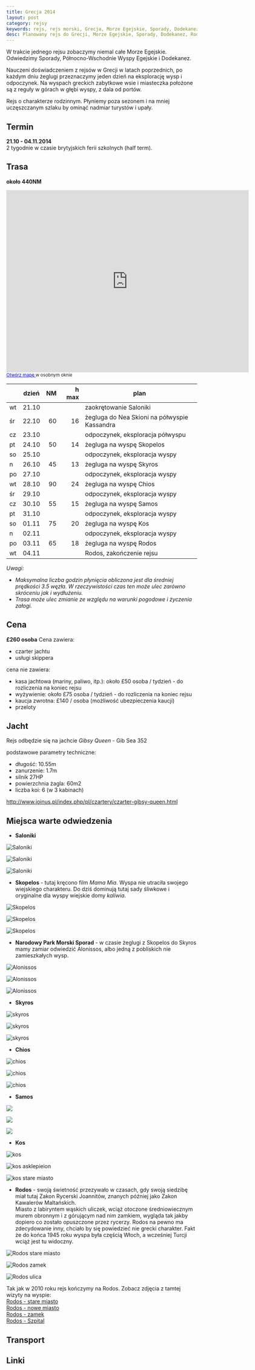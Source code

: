 ```yaml
---
title: Grecja 2014
layout: post
category: rejsy
keywords: rejs, rejs morski, Grecja, Morze Egejskie, Sporady, Dodekanez, Rodos
desc: Planowany rejs do Grecji, Morze Egejskie, Sporady, Dodekanez, Rodos
---
```

W trakcie jednego rejsu zobaczymy niemal całe Morze Egejskie.  
Odwiedzimy Sporady, Północno-Wschodnie Wyspy Egejskie i Dodekanez.

Nauczeni doświadczeniem z rejsów w Grecji w latach poprzednich, po każdym dniu żeglugi przeznaczymy jeden dzień na eksplorację wysp i odpoczynek. 
Na wyspach greckich zabytkowe wsie i miasteczka położone są z reguły w górach w głębi wyspy, z dala od portów.

Rejs o charakterze rodzinnym. 
Płyniemy poza sezonem i na mniej uczęszczanym szlaku by ominąć nadmiar turystów i upały.


Termin
--------
**21.10 - 04.11.2014**  
2 tygodnie w czasie brytyjskich ferii szkolnych (half term).


Trasa
------
**około 440NM**  

<p>
<iframe width="640" height="480" frameborder="0" scrolling="no" marginheight="0" marginwidth="0" src="https://www.google.co.uk/maps/ms?msid=204255321763002349681.0004eb5fb3b16b9e96515&amp;msa=0&amp;ie=UTF8&amp;t=p&amp;ll=38.444985,26.38916&amp;spn=8.257715,14.0625&amp;z=6&amp;output=embed"> </iframe>
<br/>
<small><a href="https://www.google.co.uk/maps/ms?msid=204255321763002349681.0004eb5fb3b16b9e96515&amp;msa=0&amp;ie=UTF8&amp;t=p&amp;ll=38.444985,26.38916&amp;spn=8.257715,14.0625&amp;z=6&amp;source=embed" style="color:#0000FF;text-align:left">Otwórz mapę </a> w osobnym oknie</small>
</p>


|    | dzień | NM | h max | plan |
| -- | ----- | --:| -----:| -----|
| wt | 21.10 |    |       | zaokrętowanie Saloniki |
| śr | 22.10 | 60 | 16    | żegluga do Nea Skioni na półwyspie Kassandra |
| cz | 23.10 |    |       | odpoczynek, eksploracja półwyspu |
| pt | 24.10 | 50 | 14    | żegluga na wyspę Skopelos |
| so | 25.10 |    |       | odpoczynek, eksploracja wyspy |
| n  | 26.10 | 45 | 13    | żegluga na wyspę Skyros |
| po | 27.10 |    |       | odpoczynek, eksploracja wyspy |
| wt | 28.10 | 90 | 24    | żegluga na wyspę Chios |
| śr | 29.10 |    |       | odpoczynek, eksploracja wyspy |
| cz | 30.10 | 55 | 15    | żegluga na wyspę Samos |
| pt | 31.10 |    |       | odpoczynek, eksploracja wyspy |
| so | 01.11 | 75 | 20    | żegluga na wyspę Kos |
| n  | 02.11 |    |       | odpoczynek, eksploracja wyspy |
| po | 03.11 | 65 | 18    | żegluga na wyspę Rodos |
| wt | 04.11 |    |       | Rodos, zakończenie rejsu |

*Uwagi:*
* *Maksymalna liczba godzin płynięcia obliczona jest dla średniej prędkości 3.5 węzła. W rzeczywistości czas ten może ulec zarówno skróceniu jak i wydłużeniu.*  
* *Trasa może ulec zmianie ze względu na warunki pogodowe i życzenia załogi.*  



Cena
------
**£260 osoba** 
Cena zawiera:

* czarter jachtu
* usługi skippera

cena nie zawiera:

* kasa jachtowa (mariny, paliwo, itp.):
około £50 osoba / tydzień - do rozliczenia na koniec rejsu
* wyżywienie:
około £75 osoba / tydzień - do rozliczenia na koniec rejsu
* kaucja zwrotna: £140 / osoba (możliwość ubezpieczenia kaucji)
* przeloty


Jacht
------
Rejs odbędzie się na jachcie *Gibsy Queen* - Gib Sea 352

podstawowe parametry techniczne:

* długość: 10.55m
* zanurzenie: 1.7m
* silnik 27HP
* powierzchnia żagla: 60m2
* liczba koi: 6 (w 3 kabinach)

<http://www.joinus.pl/index.php/pl/czartery/czarter-gibsy-queen.html>


Miejsca warte odwiedzenia
--------------------------
* **Saloniki**

![Saloniki](/img/2013/grecja_2014/saloniki.jpg)

![Saloniki](/img/2013/grecja_2014/saloniki2.jpg)

![Saloniki](/img/2013/grecja_2014/saloniki3.jpg)

* **Skopelos** - tutaj kręcono film *Mama Mia*. Wyspa nie utraciła swojego wiejskiego charakteru. Do dziś dominują tutaj sady śliwkowe i oryginalne dla wyspy wiejskie domy *kaliwia*.

![Skopelos](/img/2013/grecja_2014/Skopelos.jpg)

![Skopelos](/img/2013/grecja_2014/Skopelos2.jpg)

![Skopelos](/img/2013/grecja_2014/Skopelos1.jpg)


* **Narodowy Park Morski Sporad** - w czasie żeglugi z Skopelos do Skyros mamy zamiar odwiedzić Alonissos, albo jedną z pobliskich nie zamieszkałych wysp.

![Alonissos](/img/2013/grecja_2014/Alonissos.jpg)

![Alonissos](/img/2013/grecja_2014/alonissos-monk-seal.jpg)

![Alonissos](/img/2013/grecja_2014/Gialia.jpg)

* **Skyros**

![skyros](/img/2013/grecja_2014/aero_skyros1.jpg)

![skyros](/img/2013/grecja_2014/Skyros_Turrets.jpg)

![skyros](/img/2013/grecja_2014/skyros-dom.jpg)


* **Chios**

![chios](/img/2013/grecja_2014/chios-windmills.jpg)

![chios](/img/2013/grecja_2014/lagada-chios.jpg)

![chios](/img/2013/grecja_2014/psara_chios.jpg)

* **Samos**

![](/img/2013/grecja_2014/samos.jpg)

![](/img/2013/grecja_2014/Samos_Pagondas.jpg)

![](/img/2013/grecja_2014/kokkari-samos.jpg)

* **Kos**

![kos](/img/2013/grecja_2014/kos.jpg)

![kos asklepieion](/img/2013/grecja_2014/kos-asklepieion.jpg)

![kos stare miasto](/img/2013/grecja_2014/town-centre-in-kos.jpg)

* **Rodos** - swoją świetność przezywało w czasach, gdy swoją siedzibę miał tutaj Zakon Rycerski Joannitów, znanych później jako Zakon Kawalerów Maltańskich.  
Miasto z labiryntem wąskich uliczek, wciąż otoczone średniowiecznym murem obronnym i z górującym nad nim zamkiem, wygląda tak jakby dopiero co zostało opuszczone przez rycerzy. 
Rodos na pewno ma zdecydowanie inny, chciało by się powiedzieć nie grecki charakter. Fakt że do końca 1945 roku wyspa była częścią Włoch, a wcześniej Turcji wciąż jest tu widoczny.

![Rodos stare miasto](/img/2013/grecja_2014/rodos-stare_miasto.jpg)

![Rodos zamek](/img/2013/grecja_2014/rodos-zamek.jpg)

![Rodos ulica](/img/2013/grecja_2014/rodos-ulica.jpg)

Tak jak w 2010 roku rejs kończymy na Rodos. Zobacz zdjęcia z tamtej wizyty na wyspie:  
[Rodos - stare miasto](https://plus.google.com/photos/+ArekStryjski/albums/5494948135733898577)  
[Rodos - nowe miasto](https://plus.google.com/photos/+ArekStryjski/albums/5494958247721095121)  
[Rodos - zamek](https://plus.google.com/photos/+ArekStryjski/albums/5494896036258263265)  
[Rodos - Szpital](https://plus.google.com/photos/+ArekStryjski/albums/5494917598167597249)  




Transport
----------


Linki
------
